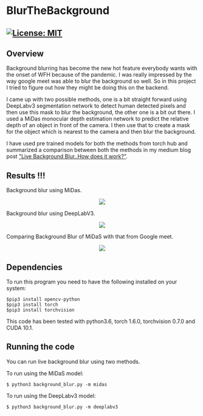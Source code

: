 # BlurTheBackground
[![License: MIT](https://img.shields.io/badge/License-MIT-yellow.svg)](https://opensource.org/licenses/MIT)
---
## Overview
Background blurring has become the new hot feature everybody wants with the onset of WFH because of the pandemic. I was really impressed by the way google meet was able to blur the background so well. So in this project I tried to figure out how they might be doing this on the backend.

I came up with two possible methods, one is a bit straight forward using DeepLabv3 segmentation network to detect human detected pixels and then use this mask to blur the background, the other one is a bit out there. I used a MiDas monocular depth estimation network to predict the relative depth of an object in front of the camera. I then use that to create a mask for the object which is nearest to the camera and then blur the background.

I have used pre trained models for both the methods from torch hub and summarized a comparison between both the methods in my medium blog post ["Live Background Blur..How does it work?"](https://medium.com/@topiwala.anirudh/4c0491bcf2fa?source=friends_link&sk=2a0e3400d5b9de03715db6757e94d144).

## Results !!!

Background blur using MiDas.
<p align="center">
<img src="https://github.com/anirudhtopiwala/OpenSource_Problems/blob/master/Background_Blur/assests/midas_combine.gif">
</p>


Background blur using DeepLabV3.
<p align="center">
<img src="https://github.com/anirudhtopiwala/OpenSource_Problems/blob/master/Background_Blur/assests/deeplab_combine.gif">
</p>

Comparing Background Blur of MiDaS with that from Google meet.
<p align="center">
<img src="https://github.com/anirudhtopiwala/OpenSource_Problems/blob/master/Background_Blur/assests/meet_midas.gif">
</p>


## Dependencies
To run this program you need to have the following installed on your system:
```
$pip3 install opencv-python
$pip3 install torch
$pip3 install torchvision
```
This code has been tested with python3.6, torch 1.6.0, torchvision 0.7.0 and CUDA 10.1.

## Running the code
You can run live background blur using two methods.

To run using the MiDaS model:
```
$ python3 background_blur.py -m midas
```

To run using the DeepLabv3 model:
```
$ python3 background_blur.py -m deeplabv3
```
